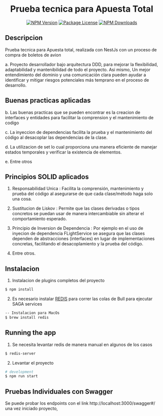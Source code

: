   <h1 align="center"> Prueba tecnica para Apuesta Total </h1>
    <p align="center">
<a href="https://www.npmjs.com/~nestjscore" target="_blank"><img src="https://img.shields.io/npm/v/@nestjs/core.svg" alt="NPM Version" /></a>
<a href="https://www.npmjs.com/~nestjscore" target="_blank"><img src="https://img.shields.io/npm/l/@nestjs/core.svg" alt="Package License" /></a>
<a href="https://www.npmjs.com/~nestjscore" target="_blank"><img src="https://img.shields.io/npm/dm/@nestjs/common.svg" alt="NPM Downloads" /></a>

</p>

## Descripcion

Prueba tecnica para Apuesta total, realizada con NestJs con un proceso de compra de boletos de avion

a. Proyecto desarrollador bajo arquitectura DDD, para mejorar la flexibilidad, adaptabilidad y mantenibilidad de todo el proyecto. Asi mismo, Un mejor entendimiento del dominio y una comunicación clara pueden ayudar a identificar y mitigar riesgos potenciales más temprano en el proceso de desarrollo.

## Buenas practicas aplicadas

b. Las buenas practicas que se pueden encontrar es la creacion de interfaces y entidades para facilitar la comprension y el mantenimiento de codigo

c. La inyeccion de dependencias facilita la prueba y el mantenimiento del código al desacoplar las dependencias de la clase.

d. La utilizacion de set lo cual proporciona una manera eficiente de manejar estados temporales y verificar la existencia de elementos.

e. Entre otros

## Principios SOLID aplicados

1. Responsabilidad Unica : Facilita la comprensión, mantenimiento y prueba del código al asegurarse de que cada clase/método haga solo una cosa.

2. Sustitucion de Liskov : Permite que las clases derivadas o tipos concretos se puedan usar de manera intercambiable sin alterar el comportamiento esperado.

3. Principio de Inversion de Dependencia : Por ejemplo en el uso de inyecion de dependencia FLightService se asegura que las clases dependen de abstracciones (interfaces) en lugar de implementaciones concretas, facilitando el desacoplamiento y la prueba del código.

4. Entre otros.

## Instalacion

1. Instalacion de plugins completos del proyecto

```bash
$ npm install
```

2. Es necesario instalar [REDIS](https://redis.io/downloads/) para correr las colas de Bull para ejecutar SAGA services

```bash
-- Instalacion para MacOs
$ brew install redis
```

## Running the app

1. Se necesita levantar redis de manera manual en algunos de los casos

```bash
$ redis-server
```

2. Levantar el proyecto

```bash
# development
$ npm run start
```

## Pruebas Individuales con Swagger

Se puede probar los endpoints con el link http://localhost:3000/swagger#/ una vez iniciado proyecto,
